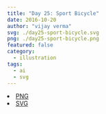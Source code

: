 ```yaml
---
title: "Day 25: Sport Bicycle"
date: 2016-10-20
author: "vijay verma"
svg: ./day25-sport-bicycle.svg
png: ./day25-sport-bicycle.png
featured: false
category:
  - illustration
tags:
  - ai
  - svg
---
```

<li><a href="./day25-sport-bicycle.png" download className="btn-png">PNG</a></li>
<li><a href="./day25-sport-bicycle.svg" download className="btn-svg">SVG</a></li>
